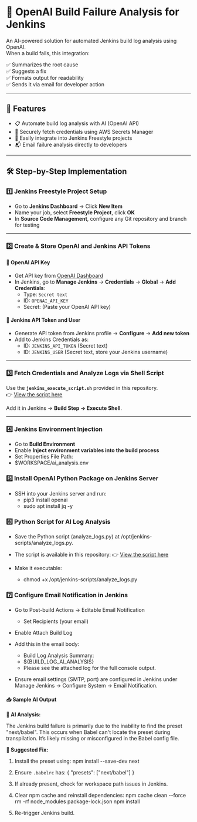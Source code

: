 # 🧠 OpenAI Build Failure Analysis for Jenkins

An AI-powered solution for automated Jenkins build log analysis using OpenAI.  
When a build fails, this integration:

✅ Summarizes the root cause  
✅ Suggests a fix  
✅ Formats output for readability  
✅ Sends it via email for developer action  

---

## 📌 Features

- 📋 Automate build log analysis with AI (OpenAI API)
- 🔐 Securely fetch credentials using AWS Secrets Manager
- 🔧 Easily integrate into Jenkins Freestyle projects
- 📬 Email failure analysis directly to developers

---

## 🛠️ Step-by-Step Implementation

### 1️⃣ Jenkins Freestyle Project Setup

- Go to **Jenkins Dashboard** → Click **New Item**
- Name your job, select **Freestyle Project**, click **OK**
- In **Source Code Management**, configure any Git repository and branch for testing

---

### 2️⃣ Create & Store OpenAI and Jenkins API Tokens

#### 🔑 OpenAI API Key

- Get API key from [OpenAI Dashboard](https://platform.openai.com/account/api-keys)
- In Jenkins, go to **Manage Jenkins** → **Credentials** → **Global** → **Add Credentials**:
  - Type: `Secret text`
  - ID: `OPENAI_API_KEY`
  - Secret: (Paste your OpenAI API key)

#### 🔑 Jenkins API Token and User

- Generate API token from Jenkins profile → **Configure** → **Add new token**
- Add to Jenkins Credentials as:
  - ID: `JENKINS_API_TOKEN` (Secret text)
  - ID: `JENKINS_USER` (Secret text, store your Jenkins username)

---

### 3️⃣ Fetch Credentials and Analyze Logs via Shell Script

Use the **`jenkins_execute_script.sh`** provided in this repository.  
👉 [View the script here](./jenkins_execute_script.sh)

Add it in Jenkins → **Build Step → Execute Shell**.

---

### 4️⃣ Jenkins Environment Injection

- Go to **Build Environment**
- Enable **Inject environment variables into the build process**
- Set Properties File Path:
- $WORKSPACE/ai_analysis.env

### 5️⃣ Install OpenAI Python Package on Jenkins Server

- SSH into your Jenkins server and run:
  - pip3 install openai
  - sudo apt install jq -y 

### 6️⃣ Python Script for AI Log Analysis
- Save the Python script (analyze_logs.py) at /opt/jenkins-scripts/analyze_logs.py.
- The script is available in this repository:
👉 [View the script here](./analyze_logs.py)

- Make it executable:
  - chmod +x /opt/jenkins-scripts/analyze_logs.py

### 7️⃣ Configure Email Notification in Jenkins
- Go to Post-build Actions → Editable Email Notification
  - Set Recipients (your email)

- Enable Attach Build Log

- Add this in the email body:
   - Build Log Analysis Summary:
   - ${BUILD_LOG_AI_ANALYSIS}
   - Please see the attached log for the full console output.

- Ensure email settings (SMTP, port) are configured in Jenkins under Manage Jenkins → Configure System → Email Notification.


#### 📥 Sample AI Output ####

**🧠 AI Analysis:**

The Jenkins build failure is primarily due to the inability to find the preset "next/babel". This occurs when Babel can't locate the preset during transpilation. It’s likely missing or misconfigured in the Babel config file.

**🔧 Suggested Fix:**

1. Install the preset using:
   npm install --save-dev next

2. Ensure `.babelrc` has:
   {
     "presets": ["next/babel"]
   }

3. If already present, check for workspace path issues in Jenkins.
4. Clear npm cache and reinstall dependencies:
   npm cache clean --force
   rm -rf node_modules package-lock.json
   npm install

5. Re-trigger Jenkins build.

